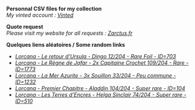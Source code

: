 **Personnal CSV files for my collection**  
*My vinted account : [Vinted](https://www.vinted.fr/member/223153477)*

**Quote request**  
*Please visit my website for all requests : [Zarctus.fr](https://www.zarctus.fr/)*


**Quelques liens aléatoires / Some random links**
- *[Lorcana - Le retour d'Ursula - Dingo 12/204 - Rare Foil - ID=703](https://www.vinted.fr/items/6116798107-lorcana-le-retour-dursula-dingo-12204-rare-foil-id703)*
- *[Lorcana - Le Règne de Jafar - 2x Capitaine Crochet 109/204 - Rare - ID=1773](https://www.vinted.fr/items/7277201341-lorcana-le-regne-de-jafar-2x-capitaine-crochet-109204-rare-id1773)*
- *[Lorcana - La Mer Azurite - 3x Souillon 33/204 - Peu commune - ID=1232](https://www.vinted.fr/items/7067392412-lorcana-la-mer-azurite-3x-souillon-33204-peu-commune-id1232)*
- *[Lorcana - Premier Chapitre - Aladdin 104/204 - Super rare - ID=104](https://www.vinted.fr/items/5749596008-lorcana-premier-chapitre-aladdin-104204-super-rare-id104)*
- *[Lorcana - Les Terres d'Encres - Helga Sinclair 74/204 - Super rare - ID=510](https://www.vinted.fr/items/6243890590-lorcana-les-terres-dencres-helga-sinclair-74204-super-rare-id510)*
